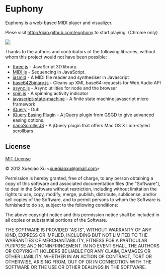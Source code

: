 Euphony
=======

Euphony is a web-based MIDI player and visualizer.

Plese visit http://qiao.github.com/euphony to start playing. (Chrome only)

![](http://i.imgur.com/gl1Ac.png)

Thanks to the authors and contributors of the following libraries, without whom this project would not have been possible:

* [three.js](https://github.com/mrdoob/three.js) - JavaScript 3D library.
* [MIDI.js](http://mudcu.be/midi-js/) - Sequencing in JavaScript.
* [jasmid](https://github.com/gasman/jasmid) - A MIDI file reader and synthesiser in Javascript 
* [base642binary.js](http://blog.danguer.com/2011/10/24/base64-binary-decoding-in-javascript/) - Cleans up XML base64-requests for Web Audio API
* [async.js](https://github.com/caolan/async) - Async utilities for node and the browser 
* [spin.js](https://github.com/fgnass/spin.js) - A spinning activity indicator
* [javascript-state-machine](https://github.com/jakesgordon/javascript-state-machine) - A finite state machine javascript micro framework 
* [jQuery](http://jquery.com) - Duh
* [jQuery Easing Plugin](http://gsgd.co.uk/sandbox/jquery/easing/) - A jQuery plugin from GSGD to give advanced easing options.
* [nanoScrollerJS](https://github.com/jamesflorentino/nanoScrollerJS) - A jQuery plugin that offers Mac OS X Lion-styled scrollbars

License
-------

[MIT License](http://www.opensource.org/licenses/mit-license.php)

&copy; 2012 Xueqiao Xu &lt;xueqiaoxu@gmail.com&gt;

Permission is hereby granted, free of charge, to any person obtaining a copy of this software and associated documentation files (the "Software"), to deal in the Software without restriction, including without limitation the rights to use, copy, modify, merge, publish, distribute, sublicense, and/or sell copies of the Software, and to permit persons to whom the Software is furnished to do so, subject to the following conditions:

The above copyright notice and this permission notice shall be included in all copies or substantial portions of the Software.

THE SOFTWARE IS PROVIDED "AS IS", WITHOUT WARRANTY OF ANY KIND, EXPRESS OR IMPLIED, INCLUDING BUT NOT LIMITED TO THE WARRANTIES OF MERCHANTABILITY, FITNESS FOR A PARTICULAR PURPOSE AND NONINFRINGEMENT. IN NO EVENT SHALL THE AUTHORS OR COPYRIGHT HOLDERS BE LIABLE FOR ANY CLAIM, DAMAGES OR OTHER LIABILITY, WHETHER IN AN ACTION OF CONTRACT, TORT OR OTHERWISE, ARISING FROM, OUT OF OR IN CONNECTION WITH THE SOFTWARE OR THE USE OR OTHER DEALINGS IN THE SOFTWARE.
